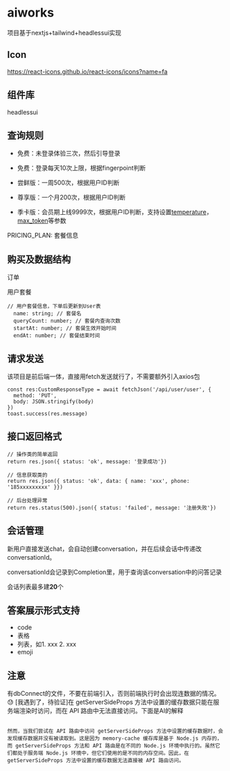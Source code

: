 # aiworks

项目基于nextjs+tailwind+headlessui实现

## Icon
https://react-icons.github.io/react-icons/icons?name=fa

## 组件库
headlessui

## 查询规则

- 免费：未登录体验三次，然后引导登录

- 免费：登录每天10次上限，根据fingerpoint判断

- 尝鲜版：一周500次，根据用户ID判断

- 尊享版：一个月200次，根据用户ID判断

- 季卡版：会员期上线9999次，根据用户ID判断，支持设置[temperature](https://platform.openai.com/docs/api-reference/completions/create#completions/create-temperature)，[max_token](https://platform.openai.com/docs/api-reference/completions/create#completions/create-max_tokens)等参数

PRICING_PLAN: 套餐信息

## 购买及数据结构

订单

用户套餐
```
// 用户套餐信息，下单后更新到User表
  name: string; // 套餐名
  queryCount: number; // 套餐内查询次数
  startAt: number; // 套餐生效开始时间
  endAt: number; // 套餐结束时间
```

## 请求发送
该项目是前后端一体，直接用fetch发送就行了，不需要额外引入axios包


```
const res:CustomResponseType = await fetchJson('/api/user/user', {
  method: 'PUT',
  body: JSON.stringify(body)
})
toast.success(res.message)
```

## 接口返回格式
```
// 操作类的简单返回
return res.json({ status: 'ok', message: '登录成功'})

// 信息获取类的
return res.json({ status: 'ok', data: { name: 'xxx', phone: '185xxxxxxxxx' }})

// 后台处理异常
return res.status(500).json({ status: 'failed', message: '注册失败'})
```

## 会话管理
新用户直接发送chat，会自动创建conversation，并在后续会话中传递改conversationId。

conversationId会记录到Completion里，用于查询该conversation中的问答记录

会话列表最多建**20**个

## 答案展示形式支持
- code
- 表格
- 列表，如1. xxx 2. xxx
- emoji


## 注意
有dbConnect的文件，不要在前端引入，否则前端执行时会出现连数据的情况。😓
[我遇到了，待验证]在 getServerSideProps 方法中设置的缓存数据只能在服务端渲染时访问，而在 API 路由中无法直接访问。下面是AI的解释
```

然而，当我们尝试在 API 路由中访问 getServerSideProps 方法中设置的缓存数据时，会发现缓存数据并没有被读取到。这是因为 memory-cache 缓存库是基于 Node.js 内存的，而 getServerSideProps 方法和 API 路由是在不同的 Node.js 环境中执行的。虽然它们都处于服务端 Node.js 环境中，但它们使用的是不同的内存空间。因此，在 getServerSideProps 方法中设置的缓存数据无法直接被 API 路由访问。

```